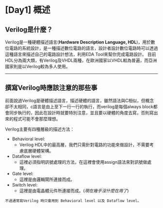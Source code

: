 # [Day1] 概述
## Verilog是什麼？
Verilog是一種硬體描述語言(**Hardware Description Language, HDL**)，用於數位電路的系統設計，是一種描述數位電路的語言，設計者設計數位電路時可以透過這種語言來描述自己的電路設計想法，利用EDA Tool來幫你完成電路設計。
目前HDL分為兩大類，有Verilog及VHDL兩種，在歐洲國家以VHDL較為普遍，而亞洲國家則是以Verilog較為多人使用。

---

## 撰寫Verilog時應該注意的那些事
前面說過Verilog是硬體描述語言，描述硬體的語言，雖然語法與C相似，但概念卻不太相同，c語言是由上至下一行一行的執行，而verilog是每個always block都會同步執行的，因此在設計時就要特別注意，並且要以硬體的角度去寫，否則寫出來的程式可能不會那麼理想。

Verilog主要有四種層級的描述方法：
- Behavioral level:
  - Verilog HDL中的最高層，我們只需針對電路的功能來做設計，不需要考慮底層硬體架構。
- Dataflow level:
  - 這裡必須指明訊號處理的方法，在這裡會使用assign語法來對訊號做處理。
- Gate level:
  - 這裡是由邏輯閘所連接而成。
- Switch level:
  - 這裡是由電晶體元件所連接而成。(*現在幾乎沒什麼在用了*)

`不過通常寫Verilog 時只會用到 Behavioral level 以及 Dataflow level。`

